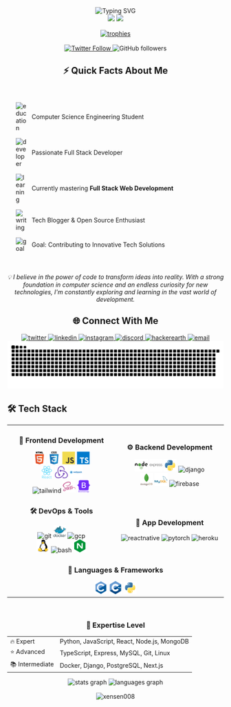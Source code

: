 <div align="center">
  <div>
    <img src="https://readme-typing-svg.demolab.com?font=Fira+Code&weight=600&size=28&duration=4000&pause=1000&color=2F81F7&center=true&vCenter=true&random=false&width=435&lines=Hi+%F0%9F%91%8B+I'm+Arnab;Full+Stack+Developer;Open+Source+Enthusiast" alt="Typing SVG" />
  </div>
  
  <div>
    <img src="https://img.shields.io/badge/Based%20in-India-FF9933?style=for-the-badge&logo=data:image/svg+xml;base64,PHN2ZyB4bWxucz0iaHR0cDovL3d3dy53My5vcmcvMjAwMC9zdmciIHZpZXdCb3g9IjAgMCAyMjUgMTUwIj48cGF0aCBmaWxsPSIjRkY5OTMzIiBkPSJNMCAwaDIyNXYxNTBIMHoiLz48cGF0aCBmaWxsPSIjRkZGIiBkPSJNMCA1MGgyMjV2NTBIMHoiLz48cGF0aCBmaWxsPSIjMTI4ODA3IiBkPSJNMCAxMDBoMjI1djUwSDB6Ii8+PC9zdmc+" />
    <img src="https://komarev.com/ghpvc/?username=xensen008&style=for-the-badge&color=0e75b6" />
  </div>

  <br/>
  
  <div>
    <a href="https://github.com/ryo-ma/github-profile-trophy">
      <img src="https://github-profile-trophy.vercel.app/?username=xensen008&theme=algolia&no-frame=true&no-bg=true&row=1&column=7" alt="trophies" />
    </a>
  </div>

  <br/>
  
  <div>
    <a href="https://twitter.com/arnabjk008">
      <img src="https://img.shields.io/twitter/follow/arnabjk008?logo=twitter&style=for-the-badge&color=1DA1F2&labelColor=000000" alt="Twitter Follow"/>
    </a>
    <img src="https://img.shields.io/github/followers/xensen008?logo=github&style=for-the-badge&color=181717&labelColor=000000" alt="GitHub followers"/>
  </div>
</div>


<!-- About Me Section -->
<div align="center">
  <h2>⚡ Quick Facts About Me</h2>
</div>

<div align="left" style="max-width: 800px; margin: 0 auto; padding: 20px;">
  <div style="display: flex; align-items: center; margin: 15px 0;">
    <img width="25" src="https://em-content.zobj.net/source/skype/289/graduation-cap_1f393.png" alt="education"/>
    <span style="margin-left: 12px;">Computer Science Engineering Student</span>
  </div>

  <div style="display: flex; align-items: center; margin: 15px 0;">
    <img width="25" src="https://em-content.zobj.net/source/microsoft-teams/363/man-technologist_1f468-200d-1f4bb.png" alt="developer"/>
    <span style="margin-left: 12px;">Passionate Full Stack Developer</span>
  </div>

  <div style="display: flex; align-items: center; margin: 15px 0;">
    <img width="25" src="https://em-content.zobj.net/source/skype/289/seedling_1f331.png" alt="learning"/>
    <span style="margin-left: 12px;">Currently mastering <b>Full Stack Web Development</b></span>
  </div>

  <div style="display: flex; align-items: center; margin: 15px 0;">
    <img width="25" src="https://em-content.zobj.net/source/microsoft-teams/363/writing-hand_270d-fe0f.png" alt="writing"/>
    <span style="margin-left: 12px;">Tech Blogger & Open Source Enthusiast</span>
  </div>

  <div style="display: flex; align-items: center; margin: 15px 0;">
    <img width="25" src="https://em-content.zobj.net/source/skype/289/direct-hit_1f3af.png" alt="goal"/>
    <span style="margin-left: 12px;">Goal: Contributing to Innovative Tech Solutions</span>
  </div>
</div>

<div align="center">
  <p>
    <i>💡 I believe in the power of code to transform ideas into reality. With a strong foundation in computer science and an endless curiosity for new technologies, I'm constantly exploring and learning in the vast world of development.</i>
  </p>
</div>

<!-- connection -->
<h2 align="center">🌐 Connect With Me</h2>
<div align="center">
  <a href="https://twitter.com/arnabjk008" target="_blank">
    <img src="https://img.shields.io/badge/Twitter-1DA1F2?style=for-the-badge&logo=twitter&logoColor=white" alt="twitter"/>
  </a>
  <a href="https://linkedin.com/in/arnabjk008" target="_blank">
    <img src="https://img.shields.io/badge/LinkedIn-0077B5?style=for-the-badge&logo=linkedin&logoColor=white" alt="linkedin"/>
  </a>
  <a href="https://instagram.com/_arnab.jk_008" target="_blank">
    <img src="https://img.shields.io/badge/Instagram-E4405F?style=for-the-badge&logo=instagram&logoColor=white" alt="instagram"/>
  </a>
  <a href="https://discord.gg/gXdFFkQYPq" target="_blank">
    <img src="https://img.shields.io/badge/Discord-7289DA?style=for-the-badge&logo=discord&logoColor=white" alt="discord"/>
  </a>
  <a href="https://www.hackerearth.com/arnabjyotikakat1" target="_blank">
    <img src="https://img.shields.io/badge/HackerEarth-2C3454?style=for-the-badge&logo=hackerearth&logoColor=white" alt="hackerearth"/>
  </a>
  <a href="mailto:sagespeak008@cyberdude.com">
    <img src="https://img.shields.io/badge/Email-D14836?style=for-the-badge&logo=gmail&logoColor=white" alt="email"/>
  </a>
</div>


<picture>
  <source
    media="(prefers-color-scheme: dark)"
    srcset="https://raw.githubusercontent.com/xensen008/xensen008/output/github-contribution-grid-snake-dark.svg"
  />
  <source
    media="(prefers-color-scheme: light)"
    srcset="https://raw.githubusercontent.com/xensen008/xensen008/output/github-contribution-grid-snake.svg"
  />
  <img
    alt="github contribution grid snake animation"
    src="https://raw.githubusercontent.com/xensen008/xensen008/output/github-contribution-grid-snake.svg"
  />
</picture>

<!-- techstack -->

## 🛠️ Tech Stack
<div align="center">
  <table>
    <tr>
      <td align="center" width="400">
        <h3>🎨 Frontend Development</h3>
        <div>
          <img src="https://raw.githubusercontent.com/devicons/devicon/master/icons/html5/html5-original-wordmark.svg" alt="html5" width="30" height="30"/>
          <img src="https://raw.githubusercontent.com/devicons/devicon/master/icons/css3/css3-original-wordmark.svg" alt="css3" width="30" height="30"/>
          <img src="https://raw.githubusercontent.com/devicons/devicon/master/icons/javascript/javascript-original.svg" alt="javascript" width="30" height="30"/>
          <img src="https://raw.githubusercontent.com/devicons/devicon/master/icons/typescript/typescript-original.svg" alt="typescript" width="30" height="30"/><br/>
          <img src="https://raw.githubusercontent.com/devicons/devicon/master/icons/react/react-original-wordmark.svg" alt="react" width="30" height="30"/>
          <img src="https://raw.githubusercontent.com/devicons/devicon/master/icons/redux/redux-original.svg" alt="redux" width="30" height="30"/>
          <img src="https://raw.githubusercontent.com/devicons/devicon/d00d0969292a6569d45b06d3f350f463a0107b0d/icons/webpack/webpack-original-wordmark.svg" alt="webpack" width="30" height="30"/><br/>
          <img src="https://www.vectorlogo.zone/logos/tailwindcss/tailwindcss-icon.svg" alt="tailwind" width="30" height="30"/>
          <img src="https://raw.githubusercontent.com/devicons/devicon/master/icons/sass/sass-original.svg" alt="sass" width="30" height="30"/>
          <img src="https://raw.githubusercontent.com/devicons/devicon/master/icons/bootstrap/bootstrap-plain-wordmark.svg" alt="bootstrap" width="30" height="30"/>
        </div>
      </td>
      <td align="center" width="400">
        <h3>⚙️ Backend Development</h3>
        <div>
          <img src="https://raw.githubusercontent.com/devicons/devicon/master/icons/nodejs/nodejs-original-wordmark.svg" alt="nodejs" width="30" height="30"/>
          <img src="https://raw.githubusercontent.com/devicons/devicon/master/icons/express/express-original-wordmark.svg" alt="express" width="30" height="30"/>
          <img src="https://raw.githubusercontent.com/devicons/devicon/master/icons/python/python-original.svg" alt="python" width="30" height="30"/>
          <img src="https://cdn.worldvectorlogo.com/logos/django.svg" alt="django" width="30" height="30"/><br/>  
          <img src="https://raw.githubusercontent.com/devicons/devicon/master/icons/mongodb/mongodb-original-wordmark.svg" alt="mongodb" width="30" height="30"/>
          <img src="https://raw.githubusercontent.com/devicons/devicon/master/icons/mysql/mysql-original-wordmark.svg" alt="mysql" width="30" height="30"/>
          <img src="https://www.vectorlogo.zone/logos/firebase/firebase-icon.svg" alt="firebase" width="30" height="30"/>
        </div>
      </td>
    </tr>
    <tr>
      <td align="center">
        <h3>🛠️ DevOps & Tools</h3>
        <div>
          <img src="https://www.vectorlogo.zone/logos/git-scm/git-scm-icon.svg" alt="git" width="30" height="30"/>
          <img src="https://raw.githubusercontent.com/devicons/devicon/master/icons/docker/docker-original-wordmark.svg" alt="docker" width="30" height="30"/>
          <img src="https://www.vectorlogo.zone/logos/google_cloud/google_cloud-icon.svg" alt="gcp" width="30" height="30"/><br/>
          <img src="https://raw.githubusercontent.com/devicons/devicon/master/icons/linux/linux-original.svg" alt="linux" width="30" height="30"/>
          <img src="https://www.vectorlogo.zone/logos/gnu_bash/gnu_bash-icon.svg" alt="bash" width="30" height="30"/>
          <img src="https://raw.githubusercontent.com/devicons/devicon/master/icons/nginx/nginx-original.svg" alt="nginx" width="30" height="30"/>
        </div>
      </td>
      <td align="center">
        <h3>📱 App Development</h3>
        <div>
          <img src="https://reactnative.dev/img/header_logo.svg" alt="reactnative" width="30" height="30"/>
          <img src="https://www.vectorlogo.zone/logos/pytorch/pytorch-icon.svg" alt="pytorch" width="30" height="30"/>
          <img src="https://www.vectorlogo.zone/logos/heroku/heroku-icon.svg" alt="heroku" width="30" height="30"/>
        </div>
      </td>
    </tr>
    <tr>
      <td align="center" colspan="2">
        <h3>🔧 Languages & Frameworks</h3>
        <div>
          <img src="https://raw.githubusercontent.com/devicons/devicon/master/icons/c/c-original.svg" alt="c" width="30" height="30"/>
          <img src="https://raw.githubusercontent.com/devicons/devicon/master/icons/cplusplus/cplusplus-original.svg" alt="cplusplus" width="30" height="30"/>
          <img src="https://raw.githubusercontent.com/devicons/devicon/master/icons/python/python-original.svg" alt="python" width="30" height="30"/>
        </div>
      </td>
    </tr>
  </table>

  <br/>
  
  <div>
    <h3>🌟 Expertise Level</h3>
    <table>
      <tr>
        <td>🔥 Expert</td>
        <td>Python, JavaScript, React, Node.js, MongoDB</td>
      </tr>
      <tr>
        <td>⭐ Advanced</td>
        <td>TypeScript, Express, MySQL, Git, Linux</td>
      </tr>
      <tr>
        <td>📚 Intermediate</td>
        <td>Docker, Django, PostgreSQL, Next.js</td>
      </tr>
    </table>
  </div>
</div>

<div align="center">
  <img src="https://github-readme-stats.vercel.app/api?username=xensen008&hide_title=false&hide_rank=false&show_icons=true&include_all_commits=true&count_private=true&disable_animations=false&theme=dracula&locale=en&hide_border=false&order=1" height="150" alt="stats graph"  />
  <img src="https://github-readme-stats.vercel.app/api/top-langs?username=xensen008&locale=en&hide_title=false&layout=compact&card_width=320&langs_count=5&theme=dracula&hide_border=false&order=2" height="150" alt="languages graph"  />

  <p><img align="center" src="https://github-readme-streak-stats.herokuapp.com/?user=xensen008&" alt="xensen008" /></p>
</div>



